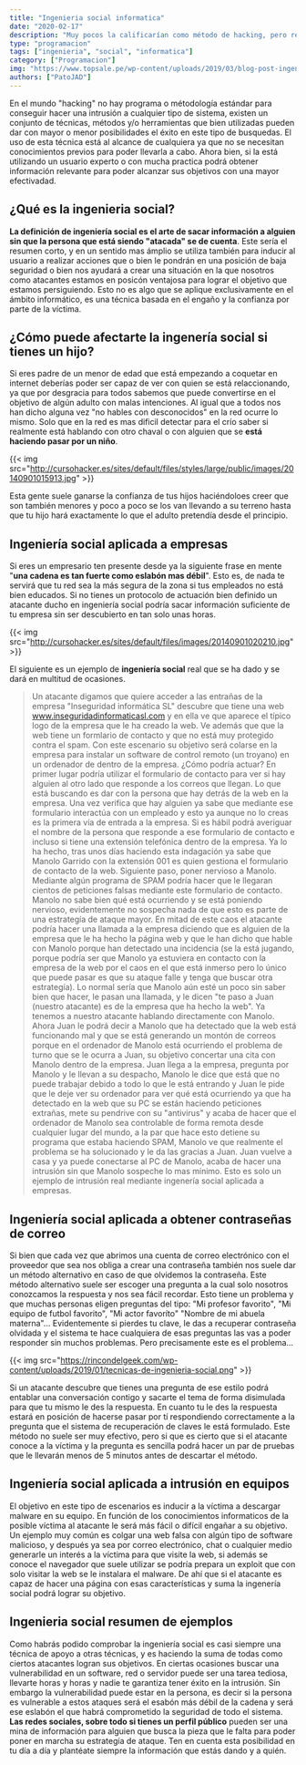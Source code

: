 ```yaml
---
title: "Ingenieria social informatica"
date: "2020-02-17"
description: "Muy pocos la calificarían como método de hacking, pero realmente es una técnia que da resultados por si sola y que puede apoyar a otras muchas para lograr un objetivo."
type: "programacion"
tags: ["ingenieria", "social", "informatica"]
category: ["Programacion"]
img: "https://www.topsale.pe/wp-content/uploads/2019/03/blog-post-ingeneria-social.png"
authors: ["PatoJAD"]
---
```


En el mundo "hacking" no hay programa o métodología estándar para conseguir hacer una intrusión a cualquier tipo de sistema, existen un conjunto de técnicas, métodos y/o herramientas que bien utilizadas pueden dar con mayor o menor posibilidades el éxito en este tipo de busquedas. El uso de esta técnica está al alcance de cualquiera ya que no se necesitan conocimientos previos para poder llevarla a cabo. Ahora bien, si la está utilizando un usuario experto o con mucha practica podrá obtener información relevante para poder alcanzar sus objetivos con una mayor efectivadad.

## ¿Qué es la ingenieria social?

**La definición de ingeniería social es el arte de sacar información a alguien sin que la persona que está siendo "atacada" se de cuenta**. Este sería el resumen corto, y en un sentido mas ámplio se utiliza también para inducir al usuario a realizar acciones que o bien le pondrán en una posición de baja seguridad o bien nos ayudará a crear una situación en la que nosotros como atacantes estamos en posicón ventajosa para lograr el objetivo que estamos persiguiendo. Esto no es algo que se aplique exclusivamente en el ámbito informático, es una técnica basada en el engaño y la confianza por parte de la víctima.

## ¿Cómo puede afectarte la ingenería social si tienes un hijo?

Si eres padre de un menor de edad que está empezando a coquetar en internet deberías poder ser capaz de ver con quien se está relaccionando, ya que por desgracia para todos sabemos que puede convertirse en el objetivo de algún adulto con malas intenciones. Al igual que a todos nos han dicho alguna vez "no hables con desconocidos" en la red ocurre lo mismo. Solo que en la red es mas dificil detectar para el crío saber si realmente está hablando con otro chaval o con alguien que se **está haciendo pasar por un niño**.

{{< img src="http://cursohacker.es/sites/default/files/styles/large/public/images/20140901015913.jpg" >}}

Esta gente suele ganarse la confianza de tus hijos haciéndoloes creer que son también menores y poco a poco se los van llevando a su terreno hasta que tu hijo hará exactamente lo que el adulto pretendía desde el principio.

## Ingeniería social aplicada a empresas

Si eres un empresario ten presente desde ya la siguiente frase en mente "**una cadena es tan fuerte como eslabón mas débil**". Esto es, de nada te servirá que tu red sea la más segura de la zona si tus empleados no está bien educados. Si no tienes un protocolo de actuación bien definido un atacante ducho en ingeniería social podría sacar información suficiente de tu empresa sin ser descubierto en tan solo unas horas.

{{< img src="http://cursohacker.es/sites/default/files/images/20140901020210.jpg" >}}

El siguiente es un ejemplo de **ingeniería social** real que se ha dado y se dará en multitud de ocasiones.

> Un atacante digamos que quiere acceder a las entrañas de la empresa "Inseguridad informática SL" descubre que tiene una web www.inseguridadinformaticasl.com y en ella ve que aparece el típico logo de la empresa que le ha creado la web. Ve además que que la web tiene un formlario de contacto y que no está muy protegido contra el spam. Con este escenario su objetivo será colarse en la empresa para instalar un software de control remoto (un troyano) en un ordenador de dentro de la empresa. ¿Cómo podría actuar? En primer lugar podría utilizar el formulario de contacto para ver si hay alguien al otro lado que responde a los correos que llegan. Lo que está buscando es dar con la persona que hay detrás de la web en la empresa. Una vez verifica que hay alguien ya sabe que mediante ese formulario interactúa con un empleado y esto ya aunque no lo creas es la primera vía de entrada a la empresa. Si es hábil podrá averiguar el nombre de la persona que responde a ese formulario de contacto e incluso si tiene una extensión telefónica dentro de la empresa. Ya lo ha hecho, tras unos días haciendo esta indagación ya sabe que Manolo Garrido con la extensión 001 es quien gestiona el formulario de contacto de la web. Siguiente paso, poner nervioso a Manolo. Mediante algún programa de SPAM podría hacer que le llegaran cientos de peticiones falsas mediante este formulario de contacto. Manolo no sabe bien qué está ocurriendo y se está poniendo nervioso, evidentemente no sospecha nada de que esto es parte de una estrategía de ataque mayor. En mitad de este caos el atacante podría hacer una llamada a la empresa diciendo que es alguien de la empresa que le ha hecho la página web y que le han dicho que hable con Manolo porque han detectado una incidencia (se la está jugando, porque podría ser que Manolo ya estuviera en contacto con la empresa de la web por el caos en el que está inmerso pero lo único que puede pasar es que su ataque falle y tenga que buscar otra estrategía). Lo normal sería que Manolo aún esté un poco sin saber bien que hacer, le pasan una llamada, y le dicen "te paso a Juan (nuestro atacante) es de la empresa que ha hecho la web". Ya tenemos a nuestro atacante hablando directamente con Manolo. Ahora Juan le podrá decir a Manolo que ha detectado que la web está funcionando mal y que se está generando un montón de correos porque en el ordenador de Manolo está ocurriendo el problema de turno que se le ocurra a Juan, su objetivo concertar una cita con Manolo dentro de la empresa. Juan llega a la empresa, pregunta por Manolo y le llevan a su despacho, Manolo le dice que está que no puede trabajar debido a todo lo que le está entrando y Juan le pide que le deje ver su ordenador para ver qué está ocurriendo ya que ha detectado en la web que su PC se están haciendo peticiones extrañas, mete su pendrive con su "antivirus" y acaba de hacer que el ordenador de Manolo sea controlable de forma remota desde cualquier lugar del mundo, a la par que hace esto detiene su programa que estaba haciendo SPAM, Manolo ve que realmente el problema se ha solucionado y le da las gracias a Juan. Juan vuelve a casa y ya puede conectarse al PC de Manolo, acaba de hacer una intrusión sin que Manolo sospeche lo mas mínimo. Esto es solo un ejemplo de intrusión real mediante ingenería social aplicada a empresas.

## Ingeniería social aplicada a obtener contraseñas de correo

Si bien que cada vez que abrimos una cuenta de correo electrónico con el proveedor que sea nos obliga a crear una contraseña también nos suele dar un método alternativo en caso de que olvidemos la contraseña. Este método alternativo suele ser escoger una pregunta a la cual solo nosotros conozcamos la respuesta y nos sea fácil recordar. Esto tiene un problema y que muchas personas eligen preguntas del tipo: "Mi profesor favorito", "Mi equipo de futbol favorito", "Mi actor favoríto" "Nombre de mi abuela materna"... Evidentemente si pierdes tu clave, le das a recuperar contraseña olvidada y el sistema te hace cualquiera de esas preguntas las vas a poder responder sin muchos problemas. Pero precisamente este es el problema...

{{< img src="https://rincondelgeek.com/wp-content/uploads/2019/01/tecnicas-de-ingenieria-social.png" >}}

Si un atacante descubre que tienes una pregunta de ese estilo podrá entablar una conversación contigo y sacarte el tema de forma disimulada para que tu mismo le des la respuesta. En cuanto tu le des la respuesta estará en posición de hacerse pasar por tí respondiendo correctamente a la pregunta que el sistema de recuperación de claves le está formulado. Este método no suele ser muy efectivo, pero si que es cierto que si el atacante conoce a la víctima y la pregunta es sencilla podrá hacer un par de pruebas que le llevarán menos de 5 minutos antes de descartar el método.

## Ingeniería social aplicada a intrusión en equipos

El objetivo en este tipo de escenarios es inducir a la víctima a descargar malware en su equipo. En función de los conocimientos informaticos de la posible víctima al atacante le será más fácil o difícil engañar a su objetivo. Un ejemplo muy común es colgar una web falsa con algún tipo de software malicioso, y después ya sea por correo electrónico, chat o cualquier medio generarle un interés a la víctima para que visite la web, si además se conoce el navegador que suele utilizar se podría prepara un exploit que con solo visitar la web se le instalara el malware. De ahí que si el atacante es capaz de hacer una página con esas características y suma la ingenería social podrá lograr su objetivo.

## Ingenieria social resumen de ejemplos

Como habrás podido comprobar la ingeniería social es casi siempre una técnica de apoyo a otras técnicas, y es haciendo la suma de todas como ciertos atacantes logran sus objetivos. En ciertas ocasiones buscar una vulnerabilidad en un software, red o servidor puede ser una tarea tediosa, llevarte horas y horas y nadie te garantiza tener éxito en la intrusión. Sin embargo la vulnerabilidad puede estar en la persona, es decir si la persona es vulnerable a estos ataques será el esabón más débil de la cadena y será ese eslabón el que habrá comprometido la seguridad de todo el sistema. **Las redes sociales, sobre todo si tienes un perfil público** pueden ser una mina de información para alguien que busca la pieza que le falta para poder poner en marcha su estrategía de ataque. Ten en cuenta esta posibilidad en tu día a día y plantéate siempre la información que estás dando y a quién.
